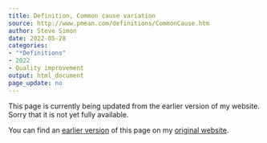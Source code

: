 ```yaml
---
title: Definition, Common cause variation
source: http://www.pmean.com/definitions/CommonCause.htm
author: Steve Simon
date: 2022-05-28
categories:
- "*Definitions"
- 2022
- Quality improvement
output: html_document
page_update: no
---
```


This page is currently being updated from the earlier version of my website. Sorry that it is not yet fully available.

<!---More--->


You can find an [earlier version][sim3] of this page on my [original website][sim2].

[sim3]: http://www.pmean.com/definitions/CommonCause.htm
[sim2]: http://www.pmean.com/original_site.html
